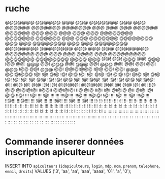 # ruche


@@@@@@@   @@@@@@   @@@  @@@   @@@@@@@  @@@  @@@   @@@@@@   @@@@@@@   @@@@@@@      @@@  @@@  @@@   @@@@@@    @@@@@@   @@@  @@@  @@@  @@@  @@@   @@@@@@@@  @@@@@@@   @@@@@@   @@@  @@@
@@@@@@@  @@@@@@@@  @@@  @@@  @@@@@@@@  @@@  @@@  @@@@@@@@  @@@@@@@@  @@@@@@@@     @@@  @@@  @@@  @@@@@@@@  @@@@@@@   @@@  @@@  @@@  @@@@ @@@  @@@@@@@@@  @@@@@@@  @@@@@@@@  @@@@ @@@
  @@!    @@!  @@@  @@!  @@@  !@@       @@!  @@@  @@!  @@@  @@!  @@@  @@!  @@@     @@!  @@!  @@!  @@!  @@@  !@@       @@!  @@@  @@!  @@!@!@@@  !@@          @@!    @@!  @@@  @@!@!@@@
  !@!    !@!  @!@  !@!  @!@  !@!       !@!  @!@  !@!  @!@  !@!  @!@  !@!  @!@     !@!  !@!  !@!  !@!  @!@  !@!       !@!  @!@  !@!  !@!!@!@!  !@!          !@!    !@!  @!@  !@!!@!@!
  @!!    @!@  !@!  @!@  !@!  !@!       @!@!@!@!  @!@!@!@!  @!@!!@!   @!@  !@!     @!!  !!@  @!@  @!@!@!@!  !!@@!!    @!@!@!@!  !!@  @!@ !!@!  !@! @!@!@    @!!    @!@  !@!  @!@ !!@!
  !!!    !@!  !!!  !@!  !!!  !!!       !!!@!!!!  !!!@!!!!  !!@!@!    !@!  !!!     !@!  !!!  !@!  !!!@!!!!   !!@!!!   !!!@!!!!  !!!  !@!  !!!  !!! !!@!!    !!!    !@!  !!!  !@!  !!!
  !!:    !!:  !!!  !!:  !!!  :!!       !!:  !!!  !!:  !!!  !!: :!!   !!:  !!!     !!:  !!:  !!:  !!:  !!!       !:!  !!:  !!!  !!:  !!:  !!!  :!!   !!:    !!:    !!:  !!!  !!:  !!!
  :!:    :!:  !:!  :!:  !:!  :!:       :!:  !:!  :!:  !:!  :!:  !:!  :!:  !:!     :!:  :!:  :!:  :!:  !:!      !:!   :!:  !:!  :!:  :!:  !:!  :!:   !::    :!:    :!:  !:!  :!:  !:!
   ::    ::::: ::  ::::: ::   ::: :::  ::   :::  ::   :::  ::   :::   :::: ::      :::: :: :::   ::   :::  :::: ::   ::   :::   ::   ::   ::   ::: ::::     ::    :::::::   ::    ::
   :      : :  :    : :  :    :: :: :   :   : :   :   : :   :   : :  :: :  :        :: :  : :     :   : :  :: : :     :   : :  :    ::    :    :: :: :      :      : : :    ::     : 








# Commande inserer données inscription apiculteur

INSERT INTO `apiculteurs` (`idapiculteurs`, `login`, `mdp`, `nom`, `prenom`, `telephone`, `email`, `droits`) VALUES ('3', 'aa', 'aa', 'aaa', 'aaaa', '01', 'a', '0');
